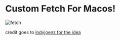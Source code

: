 # Custom Fetch For Macos!
![fetch](https://github.com/Meaticus22/dotfiles/assets/117058929/6e826ced-d91b-480b-9656-0b02aaf603c5)


credit goes to [indyjoenz for the idea](https://discord.com/channels/635612648934735892/635625917623828520/1249793097907437699)
